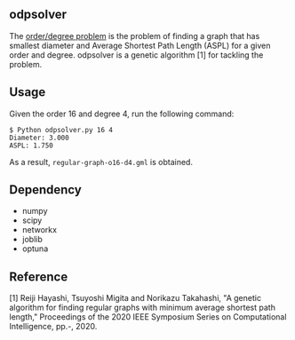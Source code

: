odpsolver
---------

The [order/degree problem][problem] is the problem of finding a graph that has smallest diameter and Average Shortest Path Length (ASPL) for a given order and degree. 
odpsolver is a genetic algorithm [1] for tackling the problem. 

Usage
-----

Given the order 16 and degree 4, run the following command: 
```
$ Python odpsolver.py 16 4
Diameter: 3.000
ASPL: 1.750
```
As a result, `regular-graph-o16-d4.gml` is obtained.

Dependency
----------

- numpy
- scipy
- networkx
- joblib
- optuna


Reference
---------

[1] Reiji Hayashi, Tsuyoshi Migita and Norikazu Takahashi, "A genetic algorithm for finding regular graphs with minimum average shortest path length," Proceedings of the 2020 IEEE Symposium Series on Computational Intelligence, pp.-, 2020.

[problem]: http://research.nii.ac.jp/graphgolf/problem.html
